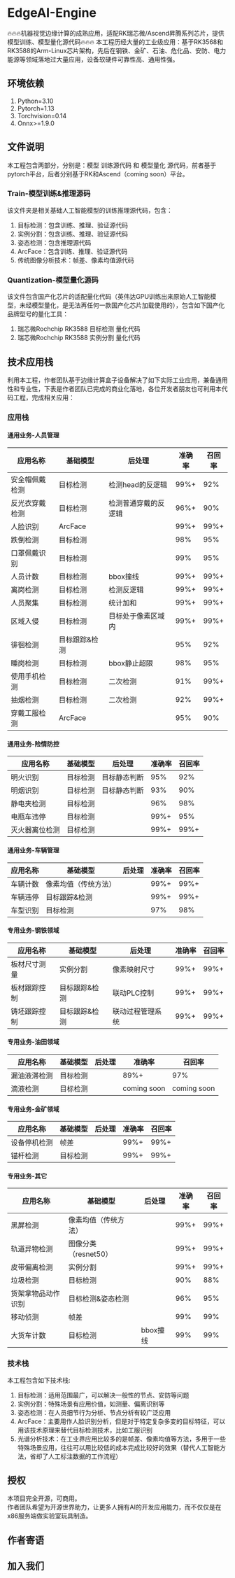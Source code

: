 # EdgeAI-Engine
🔥🔥🔥机器视觉边缘计算的成熟应用，适配RK瑞芯微/Ascend昇腾系列芯片，提供模型训练、模型量化源代码🔥🔥🔥
本工程历经大量的工业级应用：基于RK3568和RK3588的Arm-Linux芯片架构，先后在钢铁、金矿、石油、危化品、安防、电力能源等领域落地过大量应用，设备软硬件可靠性高、通用性强。

## 环境依赖
1. Python=3.10
2. Pytorch=1.13
3. Torchvision=0.14
4. Onnx>=1.9.0

## 文件说明
本工程包含两部分，分别是：模型 训练源代码 和 模型量化 源代码，前者基于pytorch平台，后者分别基于RK和Ascend（coming soon）平台。
### Train-模型训练&推理源码
该文件夹是相关基础人工智能模型的训练推理源代码，包含：
1. 目标检测：包含训练、推理、验证源代码
2. 实例分割：包含训练、推理、验证源代码
3. 姿态检测：包含推理源代码
4. ArcFace：包含训练、推理、验证源代码
5. 传统图像分析技术：帧差、像素均值源代码

### Quantization-模型量化源码
该文件包含国产化芯片的适配量化代码（英伟达GPU训练出来原始人工智能模型，未经模型量化，是无法再任何一款国产化芯片加载使用的），包含如下国产化品牌型号的量化工具：
1. 瑞芯微Rochchip RK3588 目标检测 量化代码
2. 瑞芯微Rochchip RK3588 实例分割 量化代码

## 技术应用栈
利用本工程，作者团队基于边缘计算盒子设备解决了如下实际工业应用，兼备通用性和专业性，下表是作者团队已完成的商业化落地，各位开发者朋友也可利用本代码工程，完成相关应用：
### 应用栈
#### 通用业务-人员管理
| 应用名称 | 基础模型 | 后处理 |准确率 | 召回率 |
|----------|----------|----------|----------|----------|
| 安全帽佩戴检测 | 目标检测 | 检测head的反逻辑 | 99%+ | 92% |
| 反光衣穿戴检测 | 目标检测 | 检测普通穿戴的反逻辑 | 96%+ | 90% |
| 人脸识别 | ArcFace |  | 99%+ | 99%+ |
| 跌倒检测 | 目标检测 |  | 98% | 95% |
| 口罩佩戴识别 | 目标检测 |  | 99% | 95% | 
| 人员计数 | 目标检测 | bbox撞线 | 99%+ | 99%+ |
| 离岗检测 | 目标检测 | 检测反逻辑 | 99%+ | 99%+ |
| 人员聚集 | 目标检测 | 统计加和 | 99%+ | 99%+ |
| 区域入侵 | 目标检测 | 目标处于像素区域内 | 99%+ | 99%+ |
| 徘徊检测 | 目标跟踪&检测 |  | 95% | 92% |
| 睡岗检测 | 目标检测 | bbox静止超限 | 98% | 95% |
| 使用手机检测 | 目标检测 | 二次检测 | 91% | 99%+ |
| 抽烟检测 | 目标检测 | 二次检测 | 92% | 99%+ |
| 穿戴工服检测 | ArcFace |  | 95% | 90% |

#### 通用业务-险情防控
| 应用名称 | 基础模型 | 后处理 |准确率 | 召回率 |
|----------|----------|----------|----------|----------|
| 明火识别 | 目标检测 | 目标静态判断 | 95% | 92% |
| 明烟识别 | 目标检测 | 目标静态判断 | 93% | 90% |
| 静电夹检测 | 目标检测 |  | 96% | 98% |
| 电瓶车违停 | 目标检测 |  | 99%+ | 95% |
| 灭火器离位检测 | 目标检测 |  | 99%+ | 99%+ |

#### 通用业务-车辆管理
| 应用名称 | 基础模型 | 后处理 |准确率 | 召回率 |
|----------|----------|----------|----------|----------|
| 车辆计数 | 像素均值（传统方法） | |99%+ | 99%+ |
| 车辆违停 | 目标跟踪&检测 | |99%+ | 99%+ |
| 车型识别 | 目标检测 |  | 97% | 98% |

#### 专用业务-钢铁领域
| 应用名称 | 基础模型 | 后处理 |准确率 | 召回率 |
|----------|----------|----------|----------|----------|
| 板材尺寸测量 | 实例分割 | 像素映射尺寸 |99%+ | 99%+ |
| 板材跟踪控制 | 目标跟踪&检测 | 联动PLC控制 | 99%+ | 99%+ |
| 铸坯跟踪控制 | 目标跟踪&检测 | 联动过程管理系统 | 99%+ | 99%+ |

#### 专用业务-油田领域
| 应用名称 | 基础模型 | 后处理 |准确率 | 召回率 |
|----------|----------|----------|----------|----------|
| 漏油液滞检测 | 目标检测 |  | 89%+ | 97% |
| 滴液检测 | 目标检测 |  | coming soon | coming soon |

#### 专用业务-金矿领域
| 应用名称 | 基础模型 | 后处理 |准确率 | 召回率 |
|----------|----------|----------|----------|----------|
| 设备停机检测 | 帧差 |  | 99%+ | 99%+ |
| 锚杆检测 | 目标检测 |  | 99%+ | 99%+ |

#### 专用业务-其它
| 应用名称 | 基础模型 | 后处理 |准确率 | 召回率 |
|----------|----------|----------|----------|----------|
| 黑屏检测 | 像素均值（传统方法） | |99%+ | 99%+ |
| 轨道异物检测 | 图像分类（resnet50） | |99%+ | 99%+ |
| 皮带偏离检测 | 实例分割 |  | 99%+ | 99%+ |
| 垃圾检测 | 目标检测 |  | 90% | 88% |
| 货架拿物品动作识别| 目标检测&姿态检测 |  | 96% | 95% |
| 移动侦测 | 帧差 |  | 99% | 99% |
| 大货车计数 | 目标检测 | bbox撞线 | 99% | 99% |

### 技术栈
本工程包含如下技术栈:
1. 目标检测：适用范围最广，可以解决一般性的节点、安防等问题
2. 实例分割：特殊场景有应用价值，如测量、偏离识别等
3. 姿态检测：在人员细节行为分析、节点分析有较广泛应用
4. ArcFace：主要用作人脸识别分析，但是对于特定复杂多变的目标特征，可以用该技术原理来替代目标检测技术，比如工服识别
5. 光谱分析技术：在工业界应用比较多的是帧差、像素均值等方法，多用于一些特殊场景应用，往往可以用比较低的成本完成比较好的效果（替代人工智能方法，省却了人工标注数据的工作流程）

## 授权
本项目完全开源，可商用。  
作者团队希望为开源世界助力，让更多人拥有AI的开发应用能力，而不仅仅是在x86服务端做实验室玩具制造。

## 作者寄语

## 加入我们
